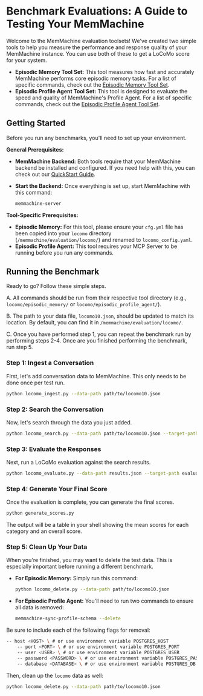 # Benchmark Evaluations: A Guide to Testing Your MemMachine

Welcome to the MemMachine evaluation toolsets! We've created two simple tools to help you measure the performance and response quality of your MemMachine instance. You can use both of these to get a LoCoMo score for your system.

- **Episodic Memory Tool Set:** This tool measures how fast and accurately MemMachine performs core episodic memory tasks. For a list of specific commands, check out the [Episodic Memory Tool Set](./locomo/episodic_memory/README.md).
- **Episodic Profile Agent Tool Set:** This tool is designed to evaluate the speed and quality of MemMachine's Profile Agent. For a list of specific commands, check out the [Episodic Profile Agent Tool Set](./locomo/episodic_profile_agent/README.md).

## Getting Started

Before you run any benchmarks, you'll need to set up your environment.

**General Prerequisites:**

- **MemMachine Backend:** Both tools require that your MemMachine backend be installed and configured. If you need help with this, you can check out our [QuickStart Guide](http://docs.memmachine.ai/getting_started/quickstart).

- **Start the Backend:** Once everything is set up, start MemMachine with this command:

  ```sh
  memmachine-server
  ```

**Tool-Specific Prerequisites:**

- **Episodic Memory:** For this tool, please ensure your `cfg.yml` file has been copied into your `locomo` directory (`/memmachine/evaluation/locomo/`) and renamed to `locomo_config.yaml`.
- **Episodic Profile Agent:** This tool requires your MCP Server to be running before you run any commands.

## Running the Benchmark

Ready to go? Follow these simple steps. 

A. All commands should be run from their respective tool directory (e.g., `locomo/episodic_memory/` or `locomo/episodic_profile_agent/`).

B. The path to your data file, `locomo10.json`, should be updated to match its location. By default, you can find it in `/memmachine/evaluation/locomo/`.

C. Once you have performed step 1, you can repeat the benchmark run by performing steps 2-4.  Once are you finished performing the benchmark, run step 5.

### Step 1: Ingest a Conversation

First, let's add conversation data to MemMachine. This only needs to be done once per test run.

```sh
python locomo_ingest.py --data-path path/to/locomo10.json
```

### Step 2: Search the Conversation

Now, let's search through the data you just added.

```sh
python locomo_search.py --data-path path/to/locomo10.json --target-path results.json
```

### Step 3: Evaluate the Responses

Next, run a LoCoMo evaluation against the search results.

```sh
python locomo_evaluate.py --data-path results.json --target-path evaluation_metrics.json
```

### Step 4: Generate Your Final Score

Once the evaluation is complete, you can generate the final scores.

```sh
python generate_scores.py
```

The output will be a table in your shell showing the mean scores for each category and an overall score.

### Step 5: Clean Up Your Data

When you're finished, you may want to delete the test data. This is especially important before running a different benchmark.

- **For Episodic Memory:** Simply run this command:

  ```sh
  python locomo_delete.py --data-path path/to/locomo10.json
  ```

- **For Episodic Profile Agent:** You'll need to run two commands to ensure all data is removed:

  ```sh
  memmachine-sync-profile-schema --delete
  ```
Be sure to include each of the following flags for removal:
```sh
-- host <HOST> \ # or use environment variable POSTGRES_HOST
    -- port <PORT> \ # or use environment variable POSTGRES_PORT
    -- user <USER> \ # or use environment variable POSTGRES_USER
    -- password <PASSWORD> \ # or use environment variable POSTGRES_PASSWORD
    -- database <DATABASE> \ # or use environment variable POSTGRES_DB
```

  Then, clean up the `locomo` data as well:

  ```sh
  python locomo_delete.py --data-path path/to/locomo10.json
  ```
